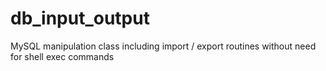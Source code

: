 db_input_output
===============

MySQL manipulation class including import / export routines without need for shell exec commands